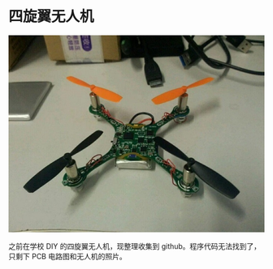 # 四旋翼无人机

![预览图](https://github.com/howborn/quadrotor-uav/blob/master/四旋翼.jpg)

之前在学校 DIY 的四旋翼无人机，现整理收集到 github。程序代码无法找到了，只剩下 PCB 电路图和无人机的照片。
